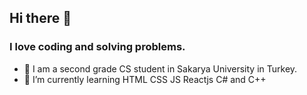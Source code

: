 ## Hi there 👋

### I love coding and solving problems.
- 🏫 I am a second grade CS student in Sakarya University in Turkey.
- 🌱 I’m currently learning HTML CSS JS Reactjs C# and C++
